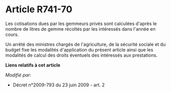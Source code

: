 # Article R741-70

Les cotisations dues par les gemmeurs privés sont calculées d'après le nombre de litres de gemme récoltés par les intéressés
dans l'année en cours. 

Un arrêté des ministres chargés de l'agriculture, de la sécurité sociale et du budget fixe les modalités d'application du
présent article ainsi que les modalités de calcul des droits éventuels des intéressés aux prestations.

**Liens relatifs à cet article**

_Modifié par_:

  - Décret n°2009-793 du 23 juin 2009 - art. 2
